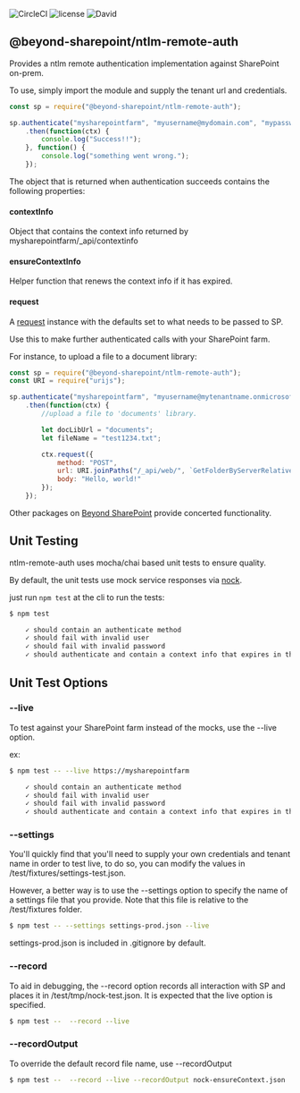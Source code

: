 ![CircleCI](https://circleci.com/gh/beyond-sharepoint/ntlm-remote-auth.svg?style=svg) ![license](https://img.shields.io/github/license/mashape/apistatus.svg?maxAge=2592000) ![David](https://david-dm.org/beyond-sharepoint/ntlm-remote-auth.svg)

@beyond-sharepoint/ntlm-remote-auth
---
Provides a ntlm remote authentication implementation against SharePoint on-prem.

To use, simply import the module and supply the tenant url and credentials.

``` js
const sp = require("@beyond-sharepoint/ntlm-remote-auth");

sp.authenticate("mysharepointfarm", "myusername@mydomain.com", "mypassword")
    .then(function(ctx) {
        console.log("Success!!");
    }, function() {
        console.log("something went wrong.");
    });
```

The object that is returned when authentication succeeds contains the following properties:

#### contextInfo

Object that contains the context info returned by mysharepointfarm/_api/contextinfo

#### ensureContextInfo

Helper function that renews the context info if it has expired.

#### request

A [request](http://github.com/request/request) instance with the defaults set to what needs to be passed to SP.

Use this to make further authenticated calls with your SharePoint farm.

For instance, to upload a file to a document library:

``` js
const sp = require("@beyond-sharepoint/ntlm-remote-auth");
const URI = require("urijs");

sp.authenticate("mysharepointfarm", "myusername@mytenantname.onmicrosoft.com", "mypassword")
    .then(function(ctx) {
        //upload a file to 'documents' library.

        let docLibUrl = "documents";
        let fileName = "test1234.txt";

        ctx.request({
            method: "POST",
            url: URI.joinPaths("/_api/web/", `GetFolderByServerRelativeUrl('${URI.encode(docLibUrl)}')/`, "files/", `add(url='${URI.encode(fileName)}',overwrite=true)`).href(),
            body: "Hello, world!"
        });
    });
```
Other packages on [Beyond SharePoint](https://github.com/beyond-sharepoint) provide concerted functionality.

Unit Testing
---
ntlm-remote-auth uses mocha/chai based unit tests to ensure quality.

By default, the unit tests use mock service responses via [nock](https://github.com/node-nock/nock).

just run ```npm test``` at the cli to run the tests:

``` bash
$ npm test

    ✓ should contain an authenticate method
    ✓ should fail with invalid user
    ✓ should fail with invalid password
    ✓ should authenticate and contain a context info that expires in the future.
```

## Unit Test Options

### --live
To test against your SharePoint farm instead of the mocks, use the --live option.

ex:

``` bash
$ npm test -- --live https://mysharepointfarm

    ✓ should contain an authenticate method
    ✓ should fail with invalid user
    ✓ should fail with invalid password
    ✓ should authenticate and contain a context info that expires in the future.
```

### --settings

You'll quickly find that you'll need to supply your own credentials and tenant name in order to test live,
to do so, you can modify the values in /test/fixtures/settings-test.json.

However, a better way is to use the --settings option to specify the name of a settings file that you provide.
Note that this file is relative to the /test/fixtures folder.

``` bash
$ npm test -- --settings settings-prod.json --live
```

settings-prod.json is included in .gitignore by default.

### --record

To aid in debugging, the --record option records all interaction with SP and places it in /test/tmp/nock-test.json. 
It is expected that the live option is specified.

``` bash
$ npm test --  --record --live
```

### --recordOutput

To override the default record file name, use --recordOutput

``` bash
$ npm test --  --record --live --recordOutput nock-ensureContext.json
```
